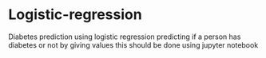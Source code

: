 # Logistic-regression
Diabetes prediction using logistic regression
predicting if a person has diabetes or not by giving values
this should be done using jupyter notebook
